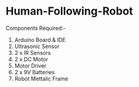 # Human-Following-Robot

Components Required:-
1) Arduino Board & IDE
2) Ultrasonic Sensor
3) 2 x IR Sensors
4) 2 x DC Motor
5) Motor Driver
6) 2 x 9V Batteries
7) Robot Mettalic Frame
